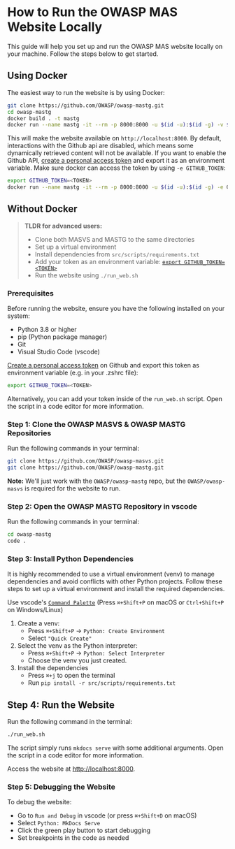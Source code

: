 # How to Run the OWASP MAS Website Locally

This guide will help you set up and run the OWASP MAS website locally on your machine. Follow the steps below to get started.

## Using Docker

The easiest way to run the website is by using Docker:

```bash
git clone https://github.com/OWASP/owasp-mastg.git
cd owasp-mastg
docker build . -t mastg
docker run --name mastg -it --rm -p 8000:8000 -u $(id -u):$(id -g) -v $(pwd):/workspaces/owasp-mastg mastg
```

This will make the website available on `http://localhost:8000`. By default, interactions with the Github api are disabled, which means some dynamically retrieved content will not be available. If you want to enable the Github API, [create a personal access token](https://github.com/settings/personal-access-tokens) and export it as an environment variable. Make sure docker can access the token by using `-e GITHUB_TOKEN`:

```bash
export GITHUB_TOKEN=<TOKEN>
docker run --name mastg -it --rm -p 8000:8000 -u $(id -u):$(id -g) -e GITHUB_TOKEN -v $(pwd):/workspaces/owasp-mastg mastg
```

## Without Docker

> **TLDR for advanced users:**
>
> - Clone both MASVS and MASTG to the same directories
> - Set up a virtual environment
> - Install dependencies from `src/scripts/requirements.txt`
> - Add your token as an environment variable: [`export GITHUB_TOKEN=<TOKEN>`](https://github.com/settings/personal-access-tokens)
> - Run the website using `./run_web.sh`

### Prerequisites

Before running the website, ensure you have the following installed on your system:

- Python 3.8 or higher
- pip (Python package manager)
- Git
- Visual Studio Code (vscode)

[Create a personal access token](https://github.com/settings/personal-access-tokens) on Github and export this token as environment variable (e.g. in your .zshrc file):

```bash
export GITHUB_TOKEN=<TOKEN>
```

Alternatively, you can add your token inside of the `run_web.sh` script. Open the script in a code editor for more information.

### Step 1: Clone the OWASP MASVS & OWASP MASTG Repositories

Run the following commands in your terminal:

```bash
git clone https://github.com/OWASP/owasp-masvs.git
git clone https://github.com/OWASP/owasp-mastg.git
```

**Note:** We'll just work with the `OWASP/owasp-mastg` repo, but the `OWASP/owasp-masvs` is required for the website to run.

### Step 2: Open the OWASP MASTG Repository in vscode

Run the following commands in your terminal:

```bash
cd owasp-mastg
code .
```

### Step 3: Install Python Dependencies

It is highly recommended to use a virtual environment (venv) to manage dependencies and avoid conflicts with other Python projects. Follow these steps to set up a virtual environment and install the required dependencies.

Use vscode's [`Command Palette`](https://code.visualstudio.com/docs/getstarted/userinterface#_command-palette) (Press `⌘+Shift+P` on macOS or `Ctrl+Shift+P` on Windows/Linux)

1. Create a venv:
    - Press `⌘+Shift+P` -> `Python: Create Environment`
    - Select `"Quick Create"`
2. Select the venv as the Python interpreter:
    - Press `⌘+Shift+P` -> `Python: Select Interpreter`
    - Choose the venv you just created.
3. Install the dependencies
   - Press `⌘+j` to open the terminal
   - Run `pip install -r src/scripts/requirements.txt`

## Step 4: Run the Website

Run the following command in the terminal:

```bash
./run_web.sh
```

The script simply runs `mkdocs serve` with some additional arguments. Open the script in a code editor for more information.

Access the website at [http://localhost:8000](http://localhost:8000).

### Step 5: Debugging the Website

To debug the website:

- Go to `Run and Debug` in vscode (or press `⌘+Shift+D` on macOS)
- Select `Python: MkDocs Serve`
- Click the green play button to start debugging
- Set breakpoints in the code as needed
